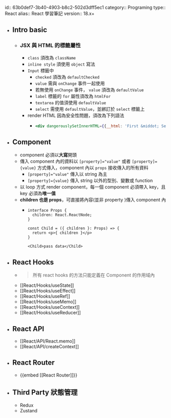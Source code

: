 id:: 63b0def7-3b40-4903-b8c2-502d3dff5ec1
category:: Programing
type:: React
alias:: React 學習筆記
version:: 18.x+

- ## Intro basic
	- ### JSX 與 HTML 的標籤屬性
		- `class` 須改為 `className`
		- `inline style` 須使用 `object` 寫法
		- `Input` 標籤中
			- `checked` 須改為 `defaultChecked`
			- `value` 需與 `onChange` 事件一起使用
			- 若無使用 `onChange` 事件， `value` 須改為 `defaultValue`
			- `label` 標籤的 `for` 屬性須改為 `htmlFor`
			- `textarea` 的值須使用 `defaultValue`
			- `select` 需使用 `defaultValue`，並綁訂於 `select` 標籤上
		- render HTML 因為安全性問題，須改為下列語法
			- ```jsx
			  <div dangerouslySetInnerHTML={{__html: 'First &middot; Second'}}></div>
			  ```
- ## Component
	- component 必須以**大寫**開頭
	- 傳入 component 內的資料以 `[property]="value"` 或者 `[property]={value}` 方式傳入，component 內以 `props` 接收傳入的所有資料
		- `[property]="value"` 傳入以 string 為主
		- `[property]={value}` 傳入 string 以外的型別、變數或 function
	- 以 loop 方式 render component，每一個 component 必須帶入 key，且 key 必須為**唯一值**
	- **children 也是 props**，可直接將內容(並非 property )傳入 component 內
		- ```tsx
		  interface Props {
		    children: React.ReactNode;
		  }
		  
		  const Child = ({ children }: Props) => {
		    return <p>{ children }</p>
		  }
		  
		  <Child>pass data</Child>
		  ```
- ## React Hooks
	- > 所有 react hooks 的方法只能定義在 Component 的作用域內
	- [[React/Hooks/useState]]
	- [[React/Hooks/useEffect]]
	- [[React/Hooks/useRef]]
	- [[React/Hooks/useMemo]]
	- [[React/Hooks/useContext]]
	- [[React/Hooks/useReducer]]
- ## React API
	- [[React/API/React.memo]]
	- [[React/API/createContext]]
- ## React Router
	- {{embed [[React Router]]}}
- ## Third Party 狀態管理
	- Redux
	- Zustand